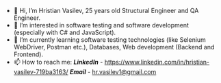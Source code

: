 - 👋 Hi, I’m Hristian Vasilev, 25 years old Structural Engineer and QA Engineer.
- 👀 I’m interested in software testing and software development (especially with C# and JavaScript).
- 🌱 I’m currently learning software testing technologies (like Selenium WebDriver, Postman etc.), Databases, Web development (Backend and Frontend).
- 📫 How to reach me: <b><i>LinkedIn</i></b> - https://www.linkedin.com/in/hristian-vasilev-719ba3163/ <b><i>Email</i></b> - hr.vasilev1@gmail.com

<!---
HristianVasilev/HristianVasilev is a ✨ special ✨ repository because its `README.md` (this file) appears on your GitHub profile.
You can click the Preview link to take a look at your changes.
--->
